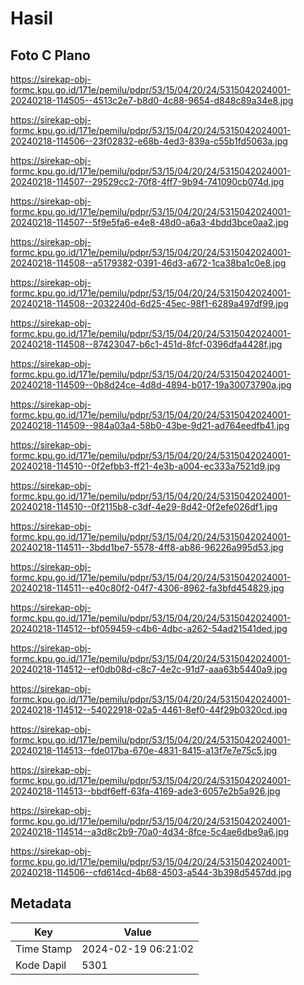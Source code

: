 # Hasil

## Foto C Plano

https://sirekap-obj-formc.kpu.go.id/171e/pemilu/pdpr/53/15/04/20/24/5315042024001-20240218-114505--4513c2e7-b8d0-4c88-9654-d848c89a34e8.jpg

https://sirekap-obj-formc.kpu.go.id/171e/pemilu/pdpr/53/15/04/20/24/5315042024001-20240218-114506--23f02832-e68b-4ed3-839a-c55b1fd5063a.jpg

https://sirekap-obj-formc.kpu.go.id/171e/pemilu/pdpr/53/15/04/20/24/5315042024001-20240218-114507--29529cc2-70f8-4ff7-9b94-741090cb074d.jpg

https://sirekap-obj-formc.kpu.go.id/171e/pemilu/pdpr/53/15/04/20/24/5315042024001-20240218-114507--5f9e5fa6-e4e8-48d0-a6a3-4bdd3bce0aa2.jpg

https://sirekap-obj-formc.kpu.go.id/171e/pemilu/pdpr/53/15/04/20/24/5315042024001-20240218-114508--a5179382-0391-46d3-a672-1ca38ba1c0e8.jpg

https://sirekap-obj-formc.kpu.go.id/171e/pemilu/pdpr/53/15/04/20/24/5315042024001-20240218-114508--2032240d-6d25-45ec-98f1-6289a497df99.jpg

https://sirekap-obj-formc.kpu.go.id/171e/pemilu/pdpr/53/15/04/20/24/5315042024001-20240218-114508--87423047-b6c1-451d-8fcf-0396dfa4428f.jpg

https://sirekap-obj-formc.kpu.go.id/171e/pemilu/pdpr/53/15/04/20/24/5315042024001-20240218-114509--0b8d24ce-4d8d-4894-b017-19a30073790a.jpg

https://sirekap-obj-formc.kpu.go.id/171e/pemilu/pdpr/53/15/04/20/24/5315042024001-20240218-114509--984a03a4-58b0-43be-9d21-ad764eedfb41.jpg

https://sirekap-obj-formc.kpu.go.id/171e/pemilu/pdpr/53/15/04/20/24/5315042024001-20240218-114510--0f2efbb3-ff21-4e3b-a004-ec333a7521d9.jpg

https://sirekap-obj-formc.kpu.go.id/171e/pemilu/pdpr/53/15/04/20/24/5315042024001-20240218-114510--0f2115b8-c3df-4e29-8d42-0f2efe026df1.jpg

https://sirekap-obj-formc.kpu.go.id/171e/pemilu/pdpr/53/15/04/20/24/5315042024001-20240218-114511--3bdd1be7-5578-4ff8-ab86-96226a995d53.jpg

https://sirekap-obj-formc.kpu.go.id/171e/pemilu/pdpr/53/15/04/20/24/5315042024001-20240218-114511--e40c80f2-04f7-4306-8962-fa3bfd454829.jpg

https://sirekap-obj-formc.kpu.go.id/171e/pemilu/pdpr/53/15/04/20/24/5315042024001-20240218-114512--bf059459-c4b6-4dbc-a262-54ad21541ded.jpg

https://sirekap-obj-formc.kpu.go.id/171e/pemilu/pdpr/53/15/04/20/24/5315042024001-20240218-114512--ef0db08d-c8c7-4e2c-91d7-aaa63b5440a9.jpg

https://sirekap-obj-formc.kpu.go.id/171e/pemilu/pdpr/53/15/04/20/24/5315042024001-20240218-114512--54022918-02a5-4461-8ef0-44f29b0320cd.jpg

https://sirekap-obj-formc.kpu.go.id/171e/pemilu/pdpr/53/15/04/20/24/5315042024001-20240218-114513--fde017ba-670e-4831-8415-a13f7e7e75c5.jpg

https://sirekap-obj-formc.kpu.go.id/171e/pemilu/pdpr/53/15/04/20/24/5315042024001-20240218-114513--bbdf6eff-63fa-4169-ade3-6057e2b5a926.jpg

https://sirekap-obj-formc.kpu.go.id/171e/pemilu/pdpr/53/15/04/20/24/5315042024001-20240218-114514--a3d8c2b9-70a0-4d34-8fce-5c4ae6dbe9a6.jpg

https://sirekap-obj-formc.kpu.go.id/171e/pemilu/pdpr/53/15/04/20/24/5315042024001-20240218-114506--cfd614cd-4b68-4503-a544-3b398d5457dd.jpg


## Metadata

| Key        | Value               |
| ---------- | ------------------- |
| Time Stamp | 2024-02-19 06:21:02 |
| Kode Dapil | 5301                |



